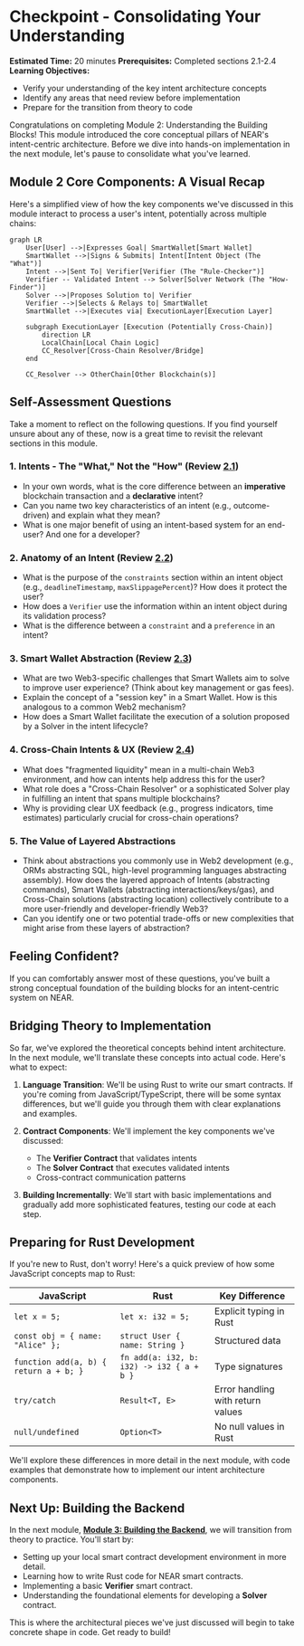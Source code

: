 # Checkpoint - Consolidating Your Understanding

**Estimated Time:** 20 minutes
**Prerequisites:** Completed sections 2.1-2.4
**Learning Objectives:**

- Verify your understanding of the key intent architecture concepts
- Identify any areas that need review before implementation
- Prepare for the transition from theory to code

Congratulations on completing Module 2: Understanding the Building Blocks! This module introduced the core conceptual pillars of NEAR's intent-centric architecture. Before we dive into hands-on implementation in the next module, let's pause to consolidate what you've learned.

## Module 2 Core Components: A Visual Recap

Here's a simplified view of how the key components we've discussed in this module interact to process a user's intent, potentially across multiple chains:

```mermaid
graph LR
    User[User] -->|Expresses Goal| SmartWallet[Smart Wallet]
    SmartWallet -->|Signs & Submits| Intent[Intent Object (The "What")]
    Intent -->|Sent To| Verifier[Verifier (The "Rule-Checker")]
    Verifier -- Validated Intent --> Solver[Solver Network (The "How-Finder")]
    Solver -->|Proposes Solution to| Verifier
    Verifier -->|Selects & Relays to| SmartWallet
    SmartWallet -->|Executes via| ExecutionLayer[Execution Layer]

    subgraph ExecutionLayer [Execution (Potentially Cross-Chain)]
        direction LR
        LocalChain[Local Chain Logic]
        CC_Resolver[Cross-Chain Resolver/Bridge]
    end

    CC_Resolver --> OtherChain[Other Blockchain(s)]
```

## Self-Assessment Questions

Take a moment to reflect on the following questions. If you find yourself unsure about any of these, now is a great time to revisit the relevant sections in this module.

### 1. Intents - The "What," Not the "How" (Review [2.1](mdc:./01-intents-concept.md))

- In your own words, what is the core difference between an **imperative** blockchain transaction and a **declarative** intent?
- Can you name two key characteristics of an intent (e.g., outcome-driven) and explain what they mean?
- What is one major benefit of using an intent-based system for an end-user? And one for a developer?

### 2. Anatomy of an Intent (Review [2.2](mdc:./02-intent-anatomy.md))

- What is the purpose of the `constraints` section within an intent object (e.g., `deadlineTimestamp`, `maxSlippagePercent`)? How does it protect the user?
- How does a `Verifier` use the information within an intent object during its validation process?
- What is the difference between a `constraint` and a `preference` in an intent?

### 3. Smart Wallet Abstraction (Review [2.3](mdc:./03-smart-wallet.md))

- What are two Web3-specific challenges that Smart Wallets aim to solve to improve user experience? (Think about key management or gas fees).
- Explain the concept of a "session key" in a Smart Wallet. How is this analogous to a common Web2 mechanism?
- How does a Smart Wallet facilitate the execution of a solution proposed by a Solver in the intent lifecycle?

### 4. Cross-Chain Intents & UX (Review [2.4](mdc:./04-cross-chain.md))

- What does "fragmented liquidity" mean in a multi-chain Web3 environment, and how can intents help address this for the user?
- What role does a "Cross-Chain Resolver" or a sophisticated Solver play in fulfilling an intent that spans multiple blockchains?
- Why is providing clear UX feedback (e.g., progress indicators, time estimates) particularly crucial for cross-chain operations?

### 5. The Value of Layered Abstractions

- Think about abstractions you commonly use in Web2 development (e.g., ORMs abstracting SQL, high-level programming languages abstracting assembly). How does the layered approach of Intents (abstracting commands), Smart Wallets (abstracting interactions/keys/gas), and Cross-Chain solutions (abstracting location) collectively contribute to a more user-friendly and developer-friendly Web3?
- Can you identify one or two potential trade-offs or new complexities that might arise from these layers of abstraction?

## Feeling Confident?

If you can comfortably answer most of these questions, you've built a strong conceptual foundation of the building blocks for an intent-centric system on NEAR.

## Bridging Theory to Implementation

So far, we've explored the theoretical concepts behind intent architecture. In the next module, we'll translate these concepts into actual code. Here's what to expect:

1. **Language Transition**: We'll be using Rust to write our smart contracts. If you're coming from JavaScript/TypeScript, there will be some syntax differences, but we'll guide you through them with clear explanations and examples.

2. **Contract Components**: We'll implement the key components we've discussed:

   - The **Verifier Contract** that validates intents
   - The **Solver Contract** that executes validated intents
   - Cross-contract communication patterns

3. **Building Incrementally**: We'll start with basic implementations and gradually add more sophisticated features, testing our code at each step.

## Preparing for Rust Development

If you're new to Rust, don't worry! Here's a quick preview of how some JavaScript concepts map to Rust:

| JavaScript                             | Rust                                      | Key Difference                    |
| -------------------------------------- | ----------------------------------------- | --------------------------------- |
| `let x = 5;`                           | `let x: i32 = 5;`                         | Explicit typing in Rust           |
| `const obj = { name: "Alice" };`       | `struct User { name: String }`            | Structured data                   |
| `function add(a, b) { return a + b; }` | `fn add(a: i32, b: i32) -> i32 { a + b }` | Type signatures                   |
| `try/catch`                            | `Result<T, E>`                            | Error handling with return values |
| `null/undefined`                       | `Option<T>`                               | No null values in Rust            |

We'll explore these differences in more detail in the next module, with code examples that demonstrate how to implement our intent architecture components.

## Next Up: Building the Backend

In the next module, **[Module 3: Building the Backend](mdc:../03-building-backend/01-local-contract.md)**, we will transition from theory to practice. You'll start by:

- Setting up your local smart contract development environment in more detail.
- Learning how to write Rust code for NEAR smart contracts.
- Implementing a basic **Verifier** smart contract.
- Understanding the foundational elements for developing a **Solver** contract.

This is where the architectural pieces we've just discussed will begin to take concrete shape in code. Get ready to build!

